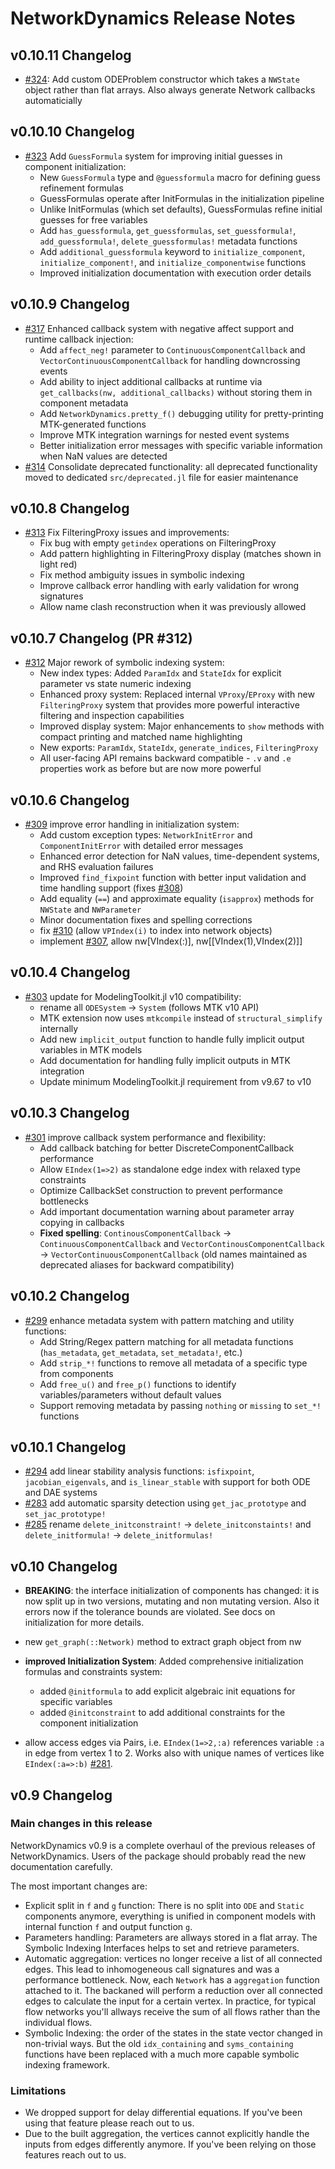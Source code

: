 # NetworkDynamics Release Notes

## v0.10.11 Changelog
- [#324](https://github.com/JuliaDynamics/NetworkDynamics.jl/pull/324): Add custom ODEProblem constructor which takes a `NWState` object rather than flat arrays.
  Also always generate Network callbacks automaticially

## v0.10.10 Changelog
- [#323](https://github.com/JuliaDynamics/NetworkDynamics.jl/pull/323) Add `GuessFormula` system for improving initial guesses in component initialization:
  - New `GuessFormula` type and `@guessformula` macro for defining guess refinement formulas
  - GuessFormulas operate after InitFormulas in the initialization pipeline
  - Unlike InitFormulas (which set defaults), GuessFormulas refine initial guesses for free variables
  - Add `has_guessformula`, `get_guessformulas`, `set_guessformula!`, `add_guessformula!`, `delete_guessformulas!` metadata functions
  - Add `additional_guessformula` keyword to `initialize_component`, `initialize_component!`, and `initialize_componentwise` functions
  - Improved initialization documentation with execution order details

## v0.10.9 Changelog
- [#317](https://github.com/JuliaDynamics/NetworkDynamics.jl/pull/317) Enhanced callback system with negative affect support and runtime callback injection:
  - Add `affect_neg!` parameter to `ContinuousComponentCallback` and `VectorContinuousComponentCallback` for handling downcrossing events
  - Add ability to inject additional callbacks at runtime via `get_callbacks(nw, additional_callbacks)` without storing them in component metadata
  - Add `NetworkDynamics.pretty_f()` debugging utility for pretty-printing MTK-generated functions
  - Improve MTK integration warnings for nested event systems
  - Better initialization error messages with specific variable information when NaN values are detected
- [#314](https://github.com/JuliaDynamics/NetworkDynamics.jl/pull/314) Consolidate deprecated functionality: all deprecated functionality moved to dedicated `src/deprecated.jl` file for easier maintenance

## v0.10.8 Changelog
- [#313](https://github.com/JuliaDynamics/NetworkDynamics.jl/pull/313) Fix FilteringProxy issues and improvements:
  - Fix bug with empty `getindex` operations on FilteringProxy
  - Add pattern highlighting in FilteringProxy display (matches shown in light red)
  - Fix method ambiguity issues in symbolic indexing
  - Improve callback error handling with early validation for wrong signatures
  - Allow name clash reconstruction when it was previously allowed

## v0.10.7 Changelog (PR #312)
- [#312](https://github.com/JuliaDynamics/NetworkDynamics.jl/pull/312) Major rework of symbolic indexing system:
  - New index types: Added `ParamIdx` and `StateIdx` for explicit parameter vs state numeric indexing
  - Enhanced proxy system: Replaced internal `VProxy`/`EProxy` with new `FilteringProxy` system that provides more powerful interactive filtering and inspection capabilities
  - Improved display system: Major enhancements to `show` methods with compact printing and matched name highlighting
  - New exports: `ParamIdx`, `StateIdx`, `generate_indices`, `FilteringProxy`
  - All user-facing API remains backward compatible - `.v` and `.e` properties work as before but are now more powerful

## v0.10.6 Changelog
- [#309](https://github.com/JuliaDynamics/NetworkDynamics.jl/pull/309) improve error handling in initialization system:
  - Add custom exception types: `NetworkInitError` and `ComponentInitError` with detailed error messages
  - Enhanced error detection for NaN values, time-dependent systems, and RHS evaluation failures
  - Improved `find_fixpoint` function with better input validation and time handling support (fixes [#308](https://github.com/JuliaDynamics/NetworkDynamics.jl/pull/308))
  - Add equality (`==`) and approximate equality (`isapprox`) methods for `NWState` and `NWParameter`
  - Minor documentation fixes and spelling corrections
  - fix [#310](https://github.com/JuliaDynamics/NetworkDynamics.jl/pull/310) (allow `VPIndex(i)` to index into network objects)
  - implement [#307](https://github.com/JuliaDynamics/NetworkDynamics.jl/pull/307), allow nw[VIndex(:)], nw[[VIndex(1),VIndex(2)]]

## v0.10.4 Changelog
- [#303](https://github.com/JuliaDynamics/NetworkDynamics.jl/pull/303) update for ModelingToolkit.jl v10 compatibility:
  - rename all `ODESystem` -> `System` (follows MTK v10 API)
  - MTK extension now uses `mtkcompile` instead of `structural_simplify` internally
  - Add new `implicit_output` function to handle fully implicit output variables in MTK models
  - Add documentation for handling fully implicit outputs in MTK integration
  - Update minimum ModelingToolkit.jl requirement from v9.67 to v10

## v0.10.3 Changelog
- [#301](https://github.com/JuliaDynamics/NetworkDynamics.jl/pull/301) improve callback system performance and flexibility:
  - Add callback batching for better DiscreteComponentCallback performance
  - Allow `EIndex(1=>2)` as standalone edge index with relaxed type constraints
  - Optimize CallbackSet construction to prevent performance bottlenecks
  - Add important documentation warning about parameter array copying in callbacks
  - **Fixed spelling**: `ContinousComponentCallback` → `ContinuousComponentCallback` and `VectorContinousComponentCallback` → `VectorContinuousComponentCallback` (old names maintained as deprecated aliases for backward compatibility)

## v0.10.2 Changelog
- [#299](https://github.com/JuliaDynamics/NetworkDynamics.jl/pull/299) enhance metadata system with pattern matching and utility functions:
  - Add String/Regex pattern matching for all metadata functions (`has_metadata`, `get_metadata`, `set_metadata!`, etc.)
  - Add `strip_*!` functions to remove all metadata of a specific type from components
  - Add `free_u()` and `free_p()` functions to identify variables/parameters without default values
  - Support removing metadata by passing `nothing` or `missing` to `set_*!` functions

## v0.10.1 Changelog
- [#294](https://github.com/JuliaDynamics/NetworkDynamics.jl/pull/294) add linear stability analysis functions: `isfixpoint`, `jacobian_eigenvals`, and `is_linear_stable` with support for both ODE and DAE systems
- [#283](https://github.com/JuliaDynamics/NetworkDynamics.jl/pull/283) add automatic sparsity detection using `get_jac_prototype` and `set_jac_prototype!`
- [#285](https://github.com/JuliaDynamics/NetworkDynamics.jl/pull/285) rename `delete_initconstraint!` -> `delete_initconstaints!` and `delete_initformula!` -> `delete_initformulas!`

## v0.10 Changelog
- **BREAKING**: the interface initialization of components has changed: it is now split up in two versions, mutating and non mutating version. Also it errors now if the tolerance bounds are violated. See docs on initialization for more details.

- new `get_graph(::Network)` method to extract graph object from nw
- **improved Initialization System**: Added comprehensive initialization formulas and constraints system:
  - added `@initformula` to add explicit algebraic init equations for specific variables
  - added `@initconstraint` to add additional constraints for the component initialization
- allow access edges via Pairs, i.e. `EIndex(1=>2,:a)` references variable `:a` in edge from vertex 1 to 2. Works also with unique names of vertices like `EIndex(:a=>:b)` [#281](https://github.com/JuliaDynamics/NetworkDynamics.jl/pull/281).

## v0.9 Changelog
### Main changes in this release
NetworkDynamics v0.9 is a complete overhaul of the previous releases of NetworkDynamics.
Users of the package should probably read the new documentation carefully.

The most important changes are:

- Explicit split in `f` and `g` function: There is no split into `ODE` and
  `Static` components anymore, everything is unified in component models with
  internal function `f` and output function `g`.
- Parameters handling: Parameters are allways stored in a flat array. The
  Symbolic Indexing Interfaces helps to set and retrieve parameters.
- Automatic aggregation: vertices no longer receive a list of all connected
  edges. This lead to inhomogeneous call signatures and was a performance
  bottleneck. Now, each `Network` has a `aggregation` function attached to it.
  The backaned will perform a reduction over all connected edges to calculate
  the input for a certain vertex. In practice, for typical flow networks you'll
  allways receive the sum of all flows rather than the individual flows.
- Symbolic Indexing: the order of the states in the state vector changed in
  non-trivial ways. But the old `idx_containing` and `syms_containing` functions
  have been replaced with a much more capable symbolic indexing framework.

### Limitations
- We dropped support for delay differential equations. If you've been using that
  feature please reach out to us.
- Due to the built aggregation, the vertices cannot explicitly handle the inputs
  from edges differently anymore. If you've been relying on those features reach
  out to us.
